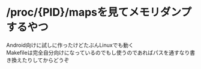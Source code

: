 # /proc/{PID}/mapsを見てメモリダンプするやつ
Android向けに試しに作ったけどたぶんLinuxでも動く<br />
Makefileは完全自分向けになっているのでもし使うのであればパスを通すなり書き換えたりしてからどうぞ